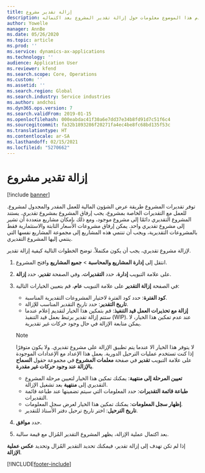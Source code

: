 ```yaml
---
title: إزالة تقدير مشروع
description: يقدم هذا الموضوع معلومات حول إزالة تقدير المشروع بعد اكتماله.
author: Yowelle
manager: AnnBe
ms.date: 05/26/2020
ms.topic: article
ms.prod: ''
ms.service: dynamics-ax-applications
ms.technology: ''
audience: Application User
ms.reviewer: kfend
ms.search.scope: Core, Operations
ms.custom: ''
ms.assetid: ''
ms.search.region: Global
ms.search.industry: Service industries
ms.author: andchoi
ms.dyn365.ops.version: 7
ms.search.validFrom: 2019-01-15
ms.openlocfilehash: 000eabdac41f30a6e7dd37e34b8fd91d7c51f6c4
ms.sourcegitcommit: fa32b1893286f20271fa4ec4be8fc68bd135f53c
ms.translationtype: HT
ms.contentlocale: ar-SA
ms.lasthandoff: 02/15/2021
ms.locfileid: "5270662"
---
```

# <a name="eliminate-a-project-estimate"></a>إزالة تقدير مشروع

[!include [banner](../includes/banner.md)]

توفر تقديرات المشروع طريقة عرض الشؤون المالية للعمل المقدر والمجدول لمشروع. للعمل مع التقديرات الخاصة بمشروع، يجب إرفاق المشروع بمشروع تقديري. يستند المشروع التقديري دائمًا إلى مشروع موجود، ومع ذلك بإمكان مشاريع متعددة أن تشير إلى مشروع تقديري واحد. يمكن إرفاق مشروعات الأسعار الثابتة والاستثمارية فقط بالمشروعات التقديرية، ويجب أن تنتمي هذه المشاريع إلى مجموعة المشاريع نفسها التي ينتمي إليها المشروع التقديري.

لإزالة مشروع تقديري، يجب أن يكون مكتملاً. توضح الخطوات التالية كيفية إزالة تقدير.

1. انتقل إلى **إدارة المشاريع والمحاسبة** > **جميع المشاريع** وافتح المشروع. 
2. على علامة التبويب **إدارة**، حدد **التقديرات**، وفي الصفحة **تقدير**، حدد **إزالة**.
3. في الصفحة **إزالة التقدير** على علامة التبويب **عام**، قم بتعيين الخيارات التالية:

   - **كود الفترة**: حدد كود الفترة لاختيار المشروعات التقديرية المناسبة. 
   - **تاريخ التقدير**: حدد تاريخ التقدير المناسب للإزالة.
   - **إزالة مع تحذيرات العمل قيد التنفيذ**: قم بتمكين هذا الخيار لتقديم إعلام عندما ستتم إزالة تقدير يرتبط بعمل قيد التنفيذ (WIP). عند عدم تمكين هذا الخيار، لا يمكن متابعة الإزالة في حال وجود حركات غير تقديرية. 
   > [!NOTE]
   > لا يتوفر هذا الخيار الا عندما يتم تطبيق الإزالة على مشروع تقديري. ولا يكون متوفرًا إذا كنت تستخدم عمليات الترحيل الدورية. يعمل هذا الإعداد مع الإعدادات الموجودة على علامة التبويب **تقدير** في صفحة **معلمات المشروع** في مجموعة حقول **السماح بالإزالة عند وجود حركات غير مقدرة**.
   - **تعيين المرحلة إلى منتهية**: يمكنك تمكين هذا الخيار لتعيين مرحلة المشروع التقديري إلى **منتهية** بعد تشغيل الإزالة.
   - **طباعة قائمة التقديرات**: حدد المعلومات التي سيتم تضمينها عند طباعة قائمة التقديرات‏‎.
   - **إظهار سجل المعلومات**: يمكنك تمكين هذا الخيار لعرض سجل المعلومات.
   - **تاريخ الترحيل**: اختر تاريخ ترحيل دفتر الأستاذ للتقدير.

4.  حدد **موافق**.
5. بعد اكتمال عملية الإزالة، يظهر المشروع التقدير المُزال مع قيمة سالبة. 

إذا لم تكن تهدف إلى إزالة تقدير، فيمكنك تحديد التقدير المُزال وتحديد **عكس عملية الإزالة**.   


[!INCLUDE[footer-include](../includes/footer-banner.md)]